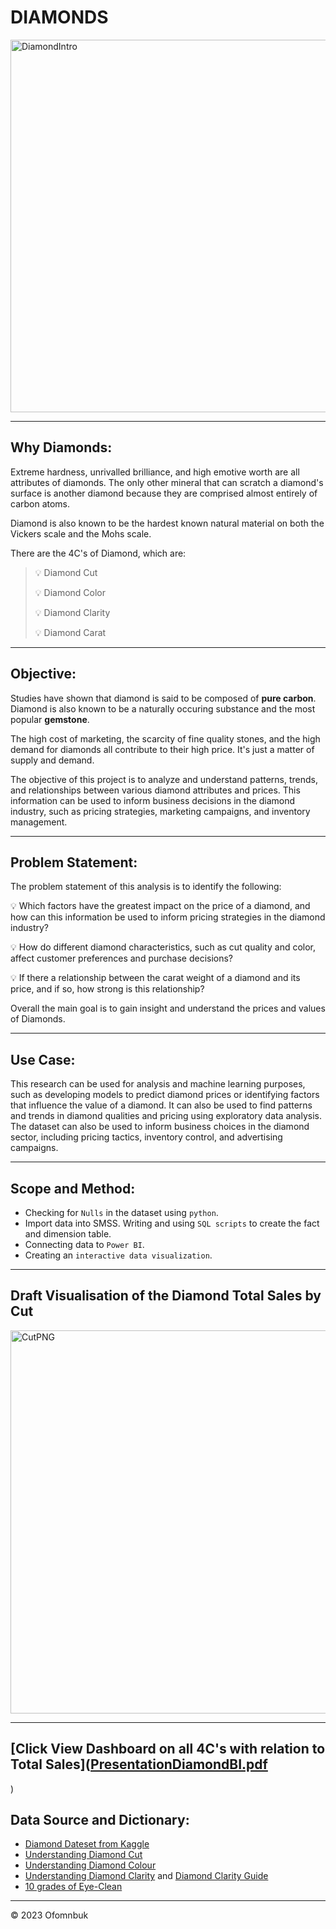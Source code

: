 # DIAMONDS 



<img width="596" alt="DiamondIntro" src="https://user-images.githubusercontent.com/122539866/232346786-1e925358-00bf-4c58-b5e6-b61962cab6fe.PNG">



----

## Why Diamonds:

Extreme hardness, unrivalled brilliance, and high emotive worth are all attributes of diamonds. The only other mineral that can scratch a diamond's surface is another diamond because they are comprised almost entirely of carbon atoms.

Diamond is also known to be the hardest known natural material on both the Vickers scale and the Mohs scale.

There are the 4C's of Diamond, which are:
> 💡 Diamond Cut
> 
> 💡 Diamond Color
> 
> 💡 Diamond Clarity
> 
> 💡 Diamond Carat

---

## Objective:

Studies have shown that diamond is said to be composed of **pure carbon**. Diamond is also known to be a naturally occuring substance and the most popular **gemstone**.

The high cost of marketing, the scarcity of fine quality stones, and the high demand for diamonds all contribute to their high price. It's just a matter of supply and demand.

The objective of this project is to analyze and understand patterns, trends, and relationships between various diamond attributes and prices. This information can be used to inform business decisions in the diamond industry, such as pricing strategies, marketing campaigns, and inventory management. 

---

## Problem Statement:

The problem statement of this analysis is to identify the following:

 💡 Which factors have the greatest impact on the price of a diamond, and how can this information be used to inform pricing strategies in the diamond industry?
> 
 💡 How do different diamond characteristics, such as cut quality and color, affect customer preferences and purchase decisions?
> 
 💡 If there a relationship between the carat weight of a diamond and its price, and if so, how strong is this relationship?

Overall the main goal is to gain insight and understand the prices and values of Diamonds.

----

## Use Case:

This research can be used for analysis and machine learning purposes, such as developing models to predict diamond prices or identifying factors that influence the value of a diamond. It can also be used to find patterns and trends in diamond qualities and pricing using exploratory data analysis. The dataset can also be used to inform business choices in the diamond sector, including pricing tactics, inventory control, and advertising campaigns. 

---

## Scope and Method:
- Checking for `Nulls` in the dataset using `python`.
- Import data into SMSS. Writing and using `SQL scripts` to create the fact and dimension table. 
- Connecting data to `Power BI`.
- Creating an `interactive data visualization`.

----

## Draft Visualisation of the Diamond Total Sales by Cut

<img width="613" alt="CutPNG" src="https://user-images.githubusercontent.com/122539866/232346944-647221af-6956-4b21-a0f4-b53ff05a654b.PNG">

-----


## [Click View Dashboard on all 4C's with relation to Total Sales]([PresentationDiamondBI.pdf](https://github.com/Ofomn/Ofomn-visualiztionwithpython/files/11244885/PresentationDiamondBI.pdf)
)

## Data Source and Dictionary:
- [Diamond Dateset from Kaggle](https://www.kaggle.com/datasets/hrokrin/the-largest-diamond-dataset-currely-on-kaggle)
- [Understanding Diamond Cut](https://www.lumeradiamonds.com/diamond-education/diamond-shape)
- [Understanding Diamond Colour](https://www.lumeradiamonds.com/diamond-education/diamond-color)
- [Understanding Diamond Clarity](https://4cs.gia.edu/en-us/diamond-clarity/) and [Diamond Clarity Guide](https://www.diamonds.pro/education/clarity/)
- [10 grades of Eye-Clean](https://www.diamonds.pro/education/eye-clean-diamonds/)

-----

&copy; 2023 Ofomnbuk

<!-- markdownlint-enable -->

